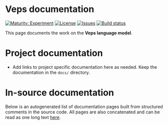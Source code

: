 # Veps documentation

[![Maturity: Experiment](https://img.shields.io/badge/Maturity-Experiment-black.svg)](https://giellalt.github.io/MaturityClassification.html)
[![License](https://img.shields.io/github/license/giellalt/lang-vep)](https://raw.githubusercontent.com/giellalt/lang-vep/develop/LICENSE)
[![Issues](https://img.shields.io/github/issues/giellalt/lang-vep)](https://github.com/giellalt/lang-vep/issues)
[![Build status](https://github.com/giellalt/lang-vep/workflows/Speller%20CI+CD/badge.svg)](https://github.com/giellalt/lang-vep/actions)

This page documents the work on the **Veps language model**. 

# Project documentation

* Add links to project specific documentation here as needed. Keep the documentation in the `docs/` directory.

# In-source documentation

Below is an autogenerated list of documentation pages built from structured comments in the source code. All pages are also concatenated and can be read as one long text [here](vep.md).
